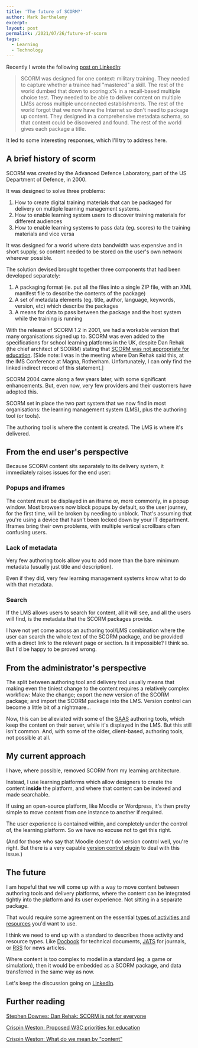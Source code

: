 ```yaml
---
title: 'The future of SCORM?'
author: Mark Berthelemy
excerpt:
layout: post
permalink: /2021/07/26/future-of-scorm
tags:
  - Learning
  - Technology
---
```

Recently I wrote the following [post on LinkedIn](https://www.linkedin.com/posts/markberthelemy_scorm-versions-the-evolution-of-the-elearning-activity-6820236617282797568-QmWc):

> SCORM was designed for one context: military training. They needed to capture whether a trainee had "mastered" a skill. The rest of the world dumbed that down to scoring x% in a recall-based multiple choice test. They needed to be able to deliver content on multiple LMSs across multiple unconnected establishments. The rest of the world forgot that we now have the Internet so don't need to package up content. They designed in a comprehensive metadata schema, so that content could be discovered and found. The rest of the world gives each package a title.

It led to some interesting responses, which I'll try to address here.

## A brief history of scorm

SCORM was created by the Advanced Defence Laboratory, part of the US Department of Defence, in 2000.

It was designed to solve three problems:

1. How to create digital training materials that can be packaged for delivery on multiple learning management systems.
2. How to enable learning system users to discover training materials for different audiences
3. How to enable learning systems to pass data (eg. scores) to the training materials and vice versa

It was designed for a world where data bandwidth was expensive and in short supply, so content needed to be stored on the user's own network wherever possible.

The solution devised brought together three components that had been developed separately:

1. A packaging format (ie. put all the files into a single ZIP file, with an XML manifest file to describe the contents of the package)
2. A set of metadata elements (eg. title, author, language, keywords, version, etc) which describe the packages
3. A means for data to pass between the package and the host system while the training is running

With the release of SCORM 1.2 in 2001, we had a workable version that many organisations signed up to. SCORM was even added to the specifications for school learning platforms in the UK, despite Dan Rehak (the chief architect of SCORM) stating that [SCORM was not appropriate for education](https://www.downes.ca/post/4410). [Side note: I was in the meeting where Dan Rehak said this, at the IMS Conference at Magna, Rotherham. Unfortunately, I can only find the linked indirect record of this statement.]

SCORM 2004 came along a few years later, with some significant enhancements. But, even now, very few providers and their customers have adopted this.

SCORM set in place the two part system that we now find in most organisations: the learning management system (LMS), plus the authoring tool (or tools).

The authoring tool is where the content is created. The LMS is where it's delivered.

## From the end user's perspective

Because SCORM content sits separately to its delivery system, it immediately raises issues for the end user:

### Popups and iframes

The content must be displayed in an iframe or, more commonly, in a popup window. Most browsers now block popups by default, so the user journey, for the first time, will be broken by needing to unblock. That's assuming that you're using a device that hasn't been locked down by your IT department. Iframes bring their own problems, with multiple vertical scrollbars often confusing users.

### Lack of metadata

Very few authoring tools allow you to add more than the bare minimum metadata (usually just title and description).

Even if they did, very few learning management systems know what to do with that metadata.

### Search

If the LMS allows users to search for content, all it will see, and all the users will find, is the metadata that the SCORM packages provide.

I have not yet come across an authoring tool/LMS combination where the user can search the whole text of the SCORM package, and be provided with a direct link to the relevant page or section. Is it impossible? I think so. But I'd be happy to be proved wrong.

## From the administrator's perspective

The split between authoring tool and delivery tool usually means that making even the tiniest change to the content requires a relatively complex workflow: Make the change; export the new version of the SCORM package; and import the SCORM package into the LMS. Version control can become a little bit of a nightmare...

Now, this can be alleviated with some of the [SAAS](https://en.wikipedia.org/wiki/Software_as_a_service) authoring tools, which keep the content on their server, while it's displayed in the LMS. But this still isn't common. And, with some of the older, client-based, authoring tools, not possible at all.

## My current approach

I have, where possible, removed SCORM from my learning architecture.

Instead, I use learning platforms which allow designers to create the content **inside** the platform, and where that content can be indexed and made searchable.

If using an open-source platform, like Moodle or Wordpress, it's then pretty simple to move content from one instance to another if required.

The user experience is contained within, and completely under the control of, the learning platform. So we have no excuse not to get this right.

(And for those who say that Moodle doesn't do version control well, you're right. But there is a very capable [version control plugin](https://www.opensourcelearning.co.uk/moodleversioncontrol) to deal with this issue.)

## The future

I am hopeful that we will come up with a way to move content between authoring tools and delivery platforms, where the content can be integrated tightly into the platform and its user experience. Not sitting in a separate package.

That would require some agreement on the essential [types of activities and resources](https://edtechnow.net/2012/04/03/what-do-we-mean-by-content/) you'd want to use.

I think we need to end up with a standard to describes those activity and resource types. Like [Docbook](https://docbook.org/) for technical documents, [JATS](https://jats.nlm.nih.gov/) for journals, or [RSS](https://en.wikipedia.org/wiki/RSS) for news articles.

Where content is too complex to model in a standard (eg. a game or simulation), then it would be embedded as a SCORM package, and data transferred in the same way as now.

Let's keep the discussion going on [LinkedIn](https://www.linkedin.com/posts/markberthelemy_scorm-versions-the-evolution-of-the-elearning-activity-6820236617282797568-QmWc/).

## Further reading

[Stephen Downes: Dan Rehak: SCORM is not for everyone](https://www.downes.ca/post/4410)

[Crispin Weston: Proposed W3C priorities for education](https://edtechnow.net/2015/02/22/w3c_priorities/)

[Crispin Weston: What do we mean by "content"](https://edtechnow.net/2012/04/03/what-do-we-mean-by-content/)
